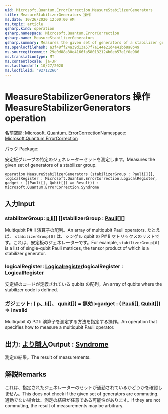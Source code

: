 ```yaml
---
uid: Microsoft.Quantum.ErrorCorrection.MeasureStabilizerGenerators
title: MeasureStabilizerGenerators 操作
ms.date: 10/26/2020 12:00:00 AM
ms.topic: article
qsharp.kind: operation
qsharp.namespace: Microsoft.Quantum.ErrorCorrection
qsharp.name: MeasureStabilizerGenerators
qsharp.summary: Measures the given set of generators of a stabilizer group.
ms.openlocfilehash: a3f48ff24a39d13a57f7a144e21d4e41bb8a8b49
ms.sourcegitcommit: 29e0d88a30e4166fa580132124b0eb57e1f0e986
ms.translationtype: MT
ms.contentlocale: ja-JP
ms.lasthandoff: 10/27/2020
ms.locfileid: "92712266"
---
```

# <a name="measurestabilizergenerators-operation"></a><span data-ttu-id="76187-102">MeasureStabilizerGenerators 操作</span><span class="sxs-lookup"><span data-stu-id="76187-102">MeasureStabilizerGenerators operation</span></span>

<span data-ttu-id="76187-103">名前空間: [Microsoft. Quantum. ErrorCorrection](xref:Microsoft.Quantum.ErrorCorrection)</span><span class="sxs-lookup"><span data-stu-id="76187-103">Namespace: [Microsoft.Quantum.ErrorCorrection](xref:Microsoft.Quantum.ErrorCorrection)</span></span>

<span data-ttu-id="76187-104">パック [](https://nuget.org/packages/)</span><span class="sxs-lookup"><span data-stu-id="76187-104">Package: [](https://nuget.org/packages/)</span></span>


<span data-ttu-id="76187-105">安定板グループの特定のジェネレーターセットを測定します。</span><span class="sxs-lookup"><span data-stu-id="76187-105">Measures the given set of generators of a stabilizer group.</span></span>

```qsharp
operation MeasureStabilizerGenerators (stabilizerGroup : Pauli[][], logicalRegister : Microsoft.Quantum.ErrorCorrection.LogicalRegister, gadget : ((Pauli[], Qubit[]) => Result)) : Microsoft.Quantum.ErrorCorrection.Syndrome
```


## <a name="input"></a><span data-ttu-id="76187-106">入力</span><span class="sxs-lookup"><span data-stu-id="76187-106">Input</span></span>

### <a name="stabilizergroup--pauli"></a><span data-ttu-id="76187-107">stabilizerGroup: [p li](xref:microsoft.quantum.lang-ref.pauli)[] []</span><span class="sxs-lookup"><span data-stu-id="76187-107">stabilizerGroup : [Pauli](xref:microsoft.quantum.lang-ref.pauli)[][]</span></span>

<span data-ttu-id="76187-108">Multiqubit P# li 演算子の配列。</span><span class="sxs-lookup"><span data-stu-id="76187-108">An array of multiqubit Pauli operators.</span></span>
<span data-ttu-id="76187-109">たとえば、 `stabilizerGroup[0]` は、シングル qubit の P# li マトリックスのリストです。これは、安定板のジェネレーターです。</span><span class="sxs-lookup"><span data-stu-id="76187-109">For example, `stabilizerGroup[0]` is a list of single-qubit Pauli matrices, the tensor product of which is a stabilizer generator.</span></span>


### <a name="logicalregister--logicalregister"></a><span data-ttu-id="76187-110">logicalRegister: [Logicalregister](xref:Microsoft.Quantum.ErrorCorrection.LogicalRegister)</span><span class="sxs-lookup"><span data-stu-id="76187-110">logicalRegister : [LogicalRegister](xref:Microsoft.Quantum.ErrorCorrection.LogicalRegister)</span></span>

<span data-ttu-id="76187-111">安定板のコードが定義されている qubits の配列。</span><span class="sxs-lookup"><span data-stu-id="76187-111">An array of qubits where the stabilizer code is defined.</span></span>


### <a name="gadget--pauliqubit--__invalidresult__"></a><span data-ttu-id="76187-112">ガジェット: ( [p、li](xref:microsoft.quantum.lang-ref.pauli)[]、 [qubit](xref:microsoft.quantum.lang-ref.qubit)[]) = __無効 <Result>__ ></span><span class="sxs-lookup"><span data-stu-id="76187-112">gadget : ( [Pauli](xref:microsoft.quantum.lang-ref.pauli)[], [Qubit](xref:microsoft.quantum.lang-ref.qubit)[]) => __invalid<Result>__</span></span> 

<span data-ttu-id="76187-113">Multiqubit の P# li 演算子を測定する方法を指定する操作。</span><span class="sxs-lookup"><span data-stu-id="76187-113">An operation that specifies how to measure a multiqubit Pauli operator.</span></span>



## <a name="output--syndrome"></a><span data-ttu-id="76187-114">出力: [より隣人](xref:Microsoft.Quantum.ErrorCorrection.Syndrome)</span><span class="sxs-lookup"><span data-stu-id="76187-114">Output : [Syndrome](xref:Microsoft.Quantum.ErrorCorrection.Syndrome)</span></span>

<span data-ttu-id="76187-115">測定の結果。</span><span class="sxs-lookup"><span data-stu-id="76187-115">The result of measurements.</span></span>

## <a name="remarks"></a><span data-ttu-id="76187-116">解説</span><span class="sxs-lookup"><span data-stu-id="76187-116">Remarks</span></span>

<span data-ttu-id="76187-117">これは、指定されたジェネレーターのセットが通勤されているかどうかを確認しません。</span><span class="sxs-lookup"><span data-stu-id="76187-117">This does not check if the given set of generators are commuting.</span></span>
<span data-ttu-id="76187-118">通勤でない場合は、測定の結果が任意である可能性があります。</span><span class="sxs-lookup"><span data-stu-id="76187-118">If they are not commuting, the result of measurements may be arbitrary.</span></span>